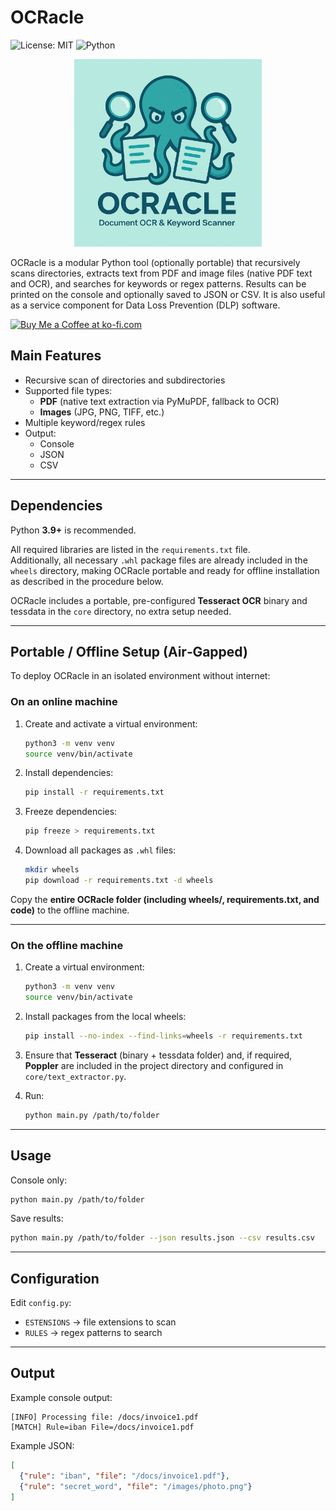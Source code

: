 # **OCRacle**

![License: MIT](https://img.shields.io/badge/License-MIT-yellow.svg)
![Python](https://img.shields.io/badge/Python-3.8%2B-blue)

<p align="center">
    <img src=".img/OCRacle_Logo.png" alt="OCRacle Logo" width="300"/>
</p>

OCRacle is a modular Python tool (optionally portable) that recursively scans directories, extracts text from PDF and image files (native PDF text and OCR), and searches for keywords or regex patterns. Results can be printed on the console and optionally saved to JSON or CSV.
It is also useful as a service component for Data Loss Prevention (DLP) software.

<a href="https://ko-fi.com/durok" target="_blank">
  <img src="https://cdn.ko-fi.com/cdn/kofi5.png" alt="Buy Me a Coffee at ko-fi.com" height="40">
</a>

## **Main Features**

* Recursive scan of directories and subdirectories
* Supported file types:
  * **PDF** (native text extraction via PyMuPDF, fallback to OCR)
  * **Images** (JPG, PNG, TIFF, etc.)
* Multiple keyword/regex rules
* Output:
  * Console
  * JSON
  * CSV

---

## **Dependencies**

Python **3.9+** is recommended.

All required libraries are listed in the `requirements.txt` file.  
Additionally, all necessary `.whl` package files are already included in the `wheels` directory, making OCRacle portable and ready for offline installation as described in the procedure below.

OCRacle includes a portable, pre-configured **Tesseract OCR** binary and tessdata in the `core` directory, no extra setup needed.

---

## **Portable / Offline Setup (Air‑Gapped)**

To deploy OCRacle in an isolated environment without internet:

### **On an online machine**

1. Create and activate a virtual environment:

   ```bash
   python3 -m venv venv
   source venv/bin/activate
   ```

2. Install dependencies:

   ```bash
   pip install -r requirements.txt
   ```

3. Freeze dependencies:

   ```bash
   pip freeze > requirements.txt
   ```

4. Download all packages as `.whl` files:

   ```bash
   mkdir wheels
   pip download -r requirements.txt -d wheels
   ```

Copy the **entire OCRacle folder (including wheels/, requirements.txt, and code)** to the offline machine.

---

### **On the offline machine**

1. Create a virtual environment:

   ```bash
   python3 -m venv venv
   source venv/bin/activate
   ```

2. Install packages from the local wheels:

   ```bash
   pip install --no-index --find-links=wheels -r requirements.txt
   ```

3. Ensure that **Tesseract** (binary + tessdata folder) and, if required, **Poppler** are included in the project directory and configured in `core/text_extractor.py`.

4. Run:

   ```bash
   python main.py /path/to/folder
   ```

---

## **Usage**

Console only:

```bash
python main.py /path/to/folder
```

Save results:

```bash
python main.py /path/to/folder --json results.json --csv results.csv
```

---

## **Configuration**

Edit `config.py`:

* `ESTENSIONS` → file extensions to scan
* `RULES` → regex patterns to search

---

## **Output**

Example console output:

```
[INFO] Processing file: /docs/invoice1.pdf
[MATCH] Rule=iban File=/docs/invoice1.pdf
```

Example JSON:

```json
[
  {"rule": "iban", "file": "/docs/invoice1.pdf"},
  {"rule": "secret_word", "file": "/images/photo.png"}
]
```

